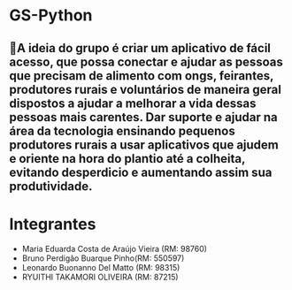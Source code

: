 # GS-Python

## 📌A ideia do grupo é criar um aplicativo de fácil acesso, que possa conectar e ajudar as pessoas que precisam de alimento com ongs, feirantes, produtores rurais e voluntários de maneira geral dispostos a ajudar a melhorar a vida dessas pessoas mais carentes. Dar suporte e ajudar na área da tecnologia ensinando pequenos produtores rurais a usar aplicativos que ajudem e oriente na hora do plantio até a colheita, evitando desperdicio e aumentando assim sua produtividade.

# Integrantes
* Maria Eduarda Costa de Araújo Vieira (RM: 98760)
* Bruno Perdigão Buarque Pinho(RM: 550597)
* Leonardo Buonanno Del Matto (RM: 98315)
* RYUITHI TAKAMORI OLIVEIRA (RM: 87215)
